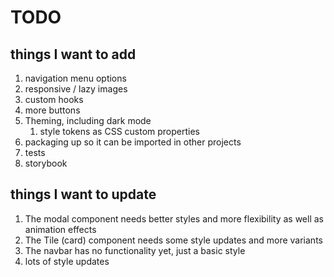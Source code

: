 # TODO

## things I want to add
1. navigation menu options
2. responsive / lazy images
3. custom hooks
4. more buttons
5. Theming, including dark mode
   1. style tokens as CSS custom properties
6. packaging up so it can be imported in other projects
7. tests
8. storybook

## things I want to update
1. The modal component needs better styles and more flexibility as well as animation effects
2. The Tile (card) component needs some style updates and more variants
3. The navbar has no functionality yet, just a basic style
4. lots of style updates

